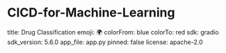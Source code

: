 # CICD-for-Machine-Learning
title: Drug Classification
emoji: 🌍
colorFrom: blue
colorTo: red
sdk: gradio
sdk_version: 5.6.0
app_file: app.py
pinned: false
license: apache-2.0